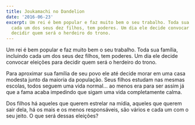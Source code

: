 ```yaml
---
title: Joukamachi no Dandelion
date: '2016-06-23'
excerpt: Um rei é bem popular e faz muito bem o seu trabalho. Toda sua família, incluindo
  cada um dos seus dez filhos, tem poderes. Um dia ele decide convocar eleições para
  decidir quem será o herdeiro do trono.
---
```




Um rei é bem popular e faz muito bem o seu trabalho. Toda sua família,
incluindo cada um dos seus dez filhos, tem poderes. Um dia ele decide
convocar eleições para decidir quem será o herdeiro do trono.

Para aproximar sua família de seu povo ele até decide morar em uma casa
modesta junto da maioria da população. Seus filhos estudam nas mesmas
escolas, todos seguem uma vida normal… ao menos era para ser assim já que a
fama acaba impedindo que sigam uma vida completamente calma.

Dos filhos há aqueles que querem estrelar na mídia, aqueles que querem sair
dela, há os mais e os menos responsáveis, são vários e cada um com o seu
jeito. O que será dessas eleições?
